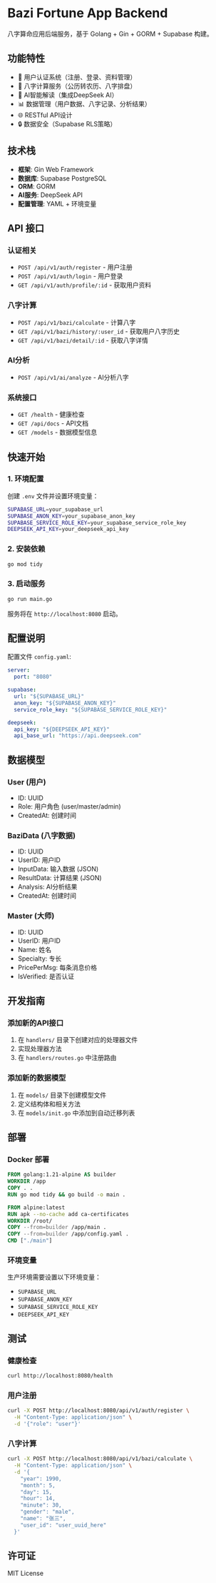 # Bazi Fortune App Backend

八字算命应用后端服务，基于 Golang + Gin + GORM + Supabase 构建。

## 功能特性

- 🔐 用户认证系统（注册、登录、资料管理）
- 🔮 八字计算服务（公历转农历、八字排盘）
- 🤖 AI智能解读（集成DeepSeek AI）
- 📊 数据管理（用户数据、八字记录、分析结果）
- 🌐 RESTful API设计
- 🔒 数据安全（Supabase RLS策略）

## 技术栈

- **框架**: Gin Web Framework
- **数据库**: Supabase PostgreSQL
- **ORM**: GORM
- **AI服务**: DeepSeek API
- **配置管理**: YAML + 环境变量

## API 接口

### 认证相关
- `POST /api/v1/auth/register` - 用户注册
- `POST /api/v1/auth/login` - 用户登录
- `GET /api/v1/auth/profile/:id` - 获取用户资料

### 八字计算
- `POST /api/v1/bazi/calculate` - 计算八字
- `GET /api/v1/bazi/history/:user_id` - 获取用户八字历史
- `GET /api/v1/bazi/detail/:id` - 获取八字详情

### AI分析
- `POST /api/v1/ai/analyze` - AI分析八字

### 系统接口
- `GET /health` - 健康检查
- `GET /api/docs` - API文档
- `GET /models` - 数据模型信息

## 快速开始

### 1. 环境配置

创建 `.env` 文件并设置环境变量：

```bash
SUPABASE_URL=your_supabase_url
SUPABASE_ANON_KEY=your_supabase_anon_key
SUPABASE_SERVICE_ROLE_KEY=your_supabase_service_role_key
DEEPSEEK_API_KEY=your_deepseek_api_key
```

### 2. 安装依赖

```bash
go mod tidy
```

### 3. 启动服务

```bash
go run main.go
```

服务将在 `http://localhost:8080` 启动。

## 配置说明

配置文件 `config.yaml`:

```yaml
server:
  port: "8080"

supabase:
  url: "${SUPABASE_URL}"
  anon_key: "${SUPABASE_ANON_KEY}"
  service_role_key: "${SUPABASE_SERVICE_ROLE_KEY}"

deepseek:
  api_key: "${DEEPSEEK_API_KEY}"
  api_base_url: "https://api.deepseek.com"
```

## 数据模型

### User (用户)
- ID: UUID
- Role: 用户角色 (user/master/admin)
- CreatedAt: 创建时间

### BaziData (八字数据)
- ID: UUID
- UserID: 用户ID
- InputData: 输入数据 (JSON)
- ResultData: 计算结果 (JSON)
- Analysis: AI分析结果
- CreatedAt: 创建时间

### Master (大师)
- ID: UUID
- UserID: 用户ID
- Name: 姓名
- Specialty: 专长
- PricePerMsg: 每条消息价格
- IsVerified: 是否认证

## 开发指南

### 添加新的API接口

1. 在 `handlers/` 目录下创建对应的处理器文件
2. 实现处理器方法
3. 在 `handlers/routes.go` 中注册路由

### 添加新的数据模型

1. 在 `models/` 目录下创建模型文件
2. 定义结构体和相关方法
3. 在 `models/init.go` 中添加到自动迁移列表

## 部署

### Docker 部署

```dockerfile
FROM golang:1.21-alpine AS builder
WORKDIR /app
COPY . .
RUN go mod tidy && go build -o main .

FROM alpine:latest
RUN apk --no-cache add ca-certificates
WORKDIR /root/
COPY --from=builder /app/main .
COPY --from=builder /app/config.yaml .
CMD ["./main"]
```

### 环境变量

生产环境需要设置以下环境变量：
- `SUPABASE_URL`
- `SUPABASE_ANON_KEY`
- `SUPABASE_SERVICE_ROLE_KEY`
- `DEEPSEEK_API_KEY`

## 测试

### 健康检查

```bash
curl http://localhost:8080/health
```

### 用户注册

```bash
curl -X POST http://localhost:8080/api/v1/auth/register \
  -H "Content-Type: application/json" \
  -d '{"role": "user"}'
```

### 八字计算

```bash
curl -X POST http://localhost:8080/api/v1/bazi/calculate \
  -H "Content-Type: application/json" \
  -d '{
    "year": 1990,
    "month": 5,
    "day": 15,
    "hour": 14,
    "minute": 30,
    "gender": "male",
    "name": "张三",
    "user_id": "user_uuid_here"
  }'
```

## 许可证

MIT License
